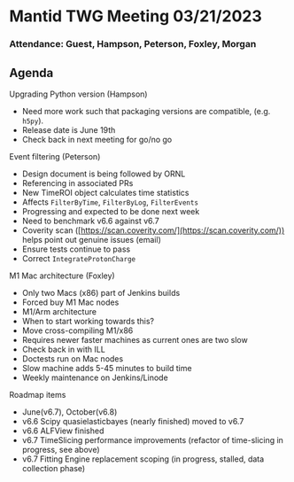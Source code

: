 # Mantid TWG Meeting 03/21/2023

### Attendance: Guest, Hampson, Peterson, Foxley, Morgan

## Agenda
Upgrading Python version (Hampson)
- Need more work such that packaging versions are compatible, (e.g. `h5py`).
- Release date is June 19th
- Check back in next meeting for go/no go

Event filtering (Peterson)
- Design document is being followed by ORNL
- Referencing in associated PRs
- New TimeROI object calculates time statistics
- Affects `FilterByTime`, `FilterByLog`, `FilterEvents`
- Progressing and expected to be done next week
- Need to benchmark v6.6 against v6.7
- Coverity scan ([https://scan.coverity.com/](https://scan.coverity.com/)) helps point out genuine issues (email)
- Ensure tests continue to pass
- Correct `IntegrateProtonCharge`

M1 Mac architecture (Foxley)
- Only two Macs (x86) part of Jenkins builds
- Forced buy M1 Mac nodes
- M1/Arm architecture
- When to start working towards this?
- Move cross-compiling M1/x86
- Requires newer faster machines as current ones are two slow
- Check back in with ILL
- Doctests run on Mac nodes
- Slow machine adds 5-45 minutes to build time
- Weekly maintenance on Jenkins/Linode

Roadmap items
- June(v6.7), October(v6.8)
- v6.6 Scipy quasielasticbayes (nearly finished) moved to v6.7
- v6.6 ALFView finished
- v6.7 TimeSlicing performance improvements (refactor of time-slicing in progress, see above)
- v6.7 Fitting Engine replacement scoping (in progress, stalled, data collection phase)
